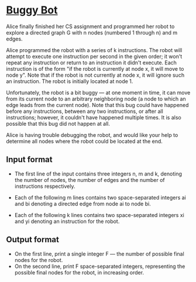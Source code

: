 # [Buggy Bot][link]

Alice finally finished her CS assignment and programmed her robot to explore a directed graph G with n nodes (numbered 1 through n) and m edges.

Alice programmed the robot with a series of k instructions. The robot will attempt to execute one instruction per second in the given order; it won't repeat any instruction or return to an instruction it didn't execute. Each instruction is of the form "if the robot is currently at node x, it will move to node y". Note that if the robot is not currently at node x, it will ignore such an instruction. The robot is initially located at node 1.

Unfortunately, the robot is a bit buggy — at one moment in time, it can move from its current node to an arbitrary neighboring node (a node to which an edge leads from the current node). Note that this bug could have happened before any instructions, between any two instructions, or after all instructions; however, it couldn't have happened multiple times. It is also possible that this bug did not happen at all.

Alice is having trouble debugging the robot, and would like your help to determine all nodes where the robot could be located at the end.

## Input format

- The first line of the input contains three integers n, m and k, denoting the number of nodes, the number of edges and the number of instructions respectively.

- Each of the following m lines contains two space-separated integers ai and bi denoting a directed edge from node ai to node bi.

- Each of the following k lines contains two space-separated integers xi and yi denoting an instruction for the robot.

## Output format

- On the first line, print a single integer F — the number of possible final nodes for the robot.
- On the second line, print F space-separated integers, representing the possible final nodes for the robot, in increasing order.

[link]: https://www.hackerearth.com/practice/algorithms/graphs/graph-representation/practice-problems/algorithm/buggy-bot-d8f6eb53/
